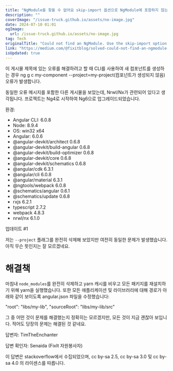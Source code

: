 ```yaml
---
title: "NgModule을 찾을 수 없어요 skip-import 옵션으로 NgModule에 포함하지 않는 방법"
description: ""
coverImage: "/issue-truck.github.io/assets/no-image.jpg"
date: 2024-07-10 01:01
ogImage:
  url: /issue-truck.github.io/assets/no-image.jpg
tag: Tech
originalTitle: "Could not find an NgModule. Use the skip-import option to skip importing in NgModule"
link: "https://medium.com/@fixitblog/solved-could-not-find-an-ngmodule-use-the-skip-import-option-to-skip-importing-in-ngmodule-bde455791dcd"
isUpdated: true
---
```


이 게시물 제목에 있는 오류를 해결하려고 할 때 CLI를 사용하여 새 컴포넌트를 생성하는 경우 ng g c my-component --project=my-project(컴포넌트가 생성되지 않음) 오류가 발생합니다.

동일한 오류 메시지를 포함한 다른 게시물을 보았는데, Nrwl/Nx가 관련되어 있다고 생각됩니다. 프로젝트는 Ng4로 시작하여 Ng6으로 업그레이드되었습니다.

환경:

- Angular CLI: 6.0.8
- Node: 8.9.4
- OS: win32 x64
- Angular: 6.0.6
- @angular-devkit/architect 0.6.8
- @angular-devkit/build-angular 0.6.8
- @angular-devkit/build-optimizer 0.6.8
- @angular-devkit/core 0.6.8
- @angular-devkit/schematics 0.6.8
- @angular/cdk 6.3.1
- @angular/cli 6.0.8
- @angular/material 6.3.1
- @ngtools/webpack 6.0.8
- @schematics/angular 0.6.1
- @schematics/update 0.6.8
- rxjs 6.2.1
- typescript 2.7.2
- webpack 4.8.3
- nrwl/nx 6.1.0

<div class="content-ad"></div>

업데이트 #1

저는 `--project` 플래그를 완전히 삭제해 보았지만 여전히 동일한 문제가 발생했습니다. 아직 무슨 뜻인지는 잘 모르겠네요.

# 해결책

마침내 `node_modules`를 완전히 삭제하고 yarn 캐시를 비우고 모든 패키지를 재설치하기 위해 yarn을 실행했습니다. 또한 모든 애플리케이션 및 라이브러리에 대해 경로가 아래와 같이 보이도록 angular.json 파일을 수정했습니다:

<div class="content-ad"></div>

"root": "libs/my-lib",
"sourceRoot": "libs/my-lib/src"

그 중 어떤 것이 문제를 해결했는지 정확히는 모르겠지만, 모든 것이 지금 괜찮아 보입니다. 적어도 당장의 문제는 해결된 것 같네요.

답변자: TimTheEnchanter

답변 확인자: Senaida (FixIt 자원봉사자)

<div class="content-ad"></div>

이 답변은 stackoverflow에서 수집되었으며, cc by-sa 2.5, cc by-sa 3.0 및 cc by-sa 4.0 의 라이센스를 따릅니다.
